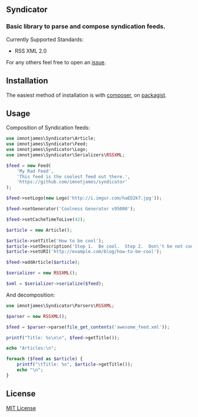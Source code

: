 ## Syndicator

### Basic library to parse and compose syndication feeds.
Currently Supported Standards:

* RSS XML 2.0

For any others feel free to open an [issue](https://github.com/imnotjames/syndicator/issues).

## Installation

The easiest method of installation is with [composer](http://getcomposer.org), on [packagist](https://packagist.org/packages/imnotjames/syndicator).

## Usage

Composition of Syndication feeds:

```php
use imnotjames\Syndicator\Article;
use imnotjames\Syndicator\Feed;
use imnotjames\Syndicator\Logo;
use imnotjames\Syndicator\Serializers\RSSXML;

$feed = new Feed(
	'My Rad Feed',
	'This feed is the coolest feed out there.',
	'https://github.com/imnotjames/syndicator'
);

$feed->setLogo(new Logo('http://i.imgur.com/haED2k7.jpg'));

$feed->setGenerator('Coolness Generator v95000');

$feed->setCacheTimeToLive(42);

$article = new Article();

$article->setTitle('How to be cool');
$article->setDescription('Step 1.  Be cool.  Step 2.  Don\'t be not cool.');
$article->setURI('http://example.com/blog/how-to-be-cool');

$feed->addArticle($article);

$serializer = new RSSXML();

$xml = $serializer->serialize($feed);
```

And decomposition:
```php
use imnotjames\Syndicator\Parsers\RSSXML;

$parser = new RSSXML();

$feed = $parser->parse(file_get_contents('awesome_feed.xml'));

printf("Title: %s\n\n", $feed->getTitle());

echo "Articles:\n";

foreach ($feed as $article) {
	printf("\tTitle: %s", $article->getTitle());
	echo "\n";
}
```

## License

[MIT License](http://opensource.org/licenses/MIT)
